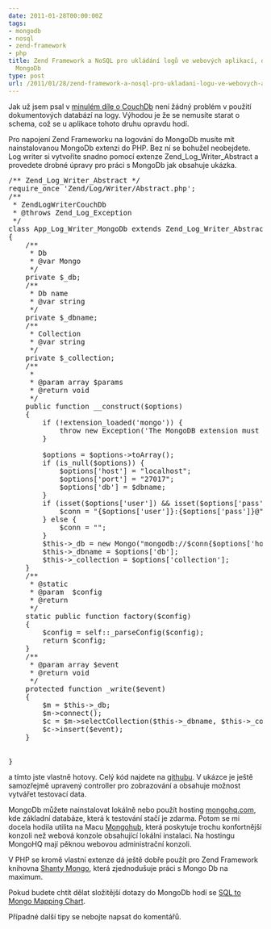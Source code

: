 ```yaml
---
date: 2011-01-28T00:00:00Z
tags:
- mongodb
- nosql
- zend-framework
- php
title: Zend Framework a NoSQL pro ukládání logů ve webových aplikací, díl druhý o
  MongoDb
type: post
url: /2011/01/28/zend-framework-a-nosql-pro-ukladani-logu-ve-webovych-aplikaci-druhy-dil-o-mongodb/
---
```


Jak už jsem psal v <a href="https://blog.prskavec.net/2010/08/zend-framework-a-nosql-pro-ukladani-logu-ve-webovych-aplikaci-dil-1-couchdb/">minulém díle o CouchDb</a> není žádný problém v použití dokumentových databází na logy. Výhodou je že se nemusíte starat o schema, což se u aplikace tohoto druhu opravdu hodí.

Pro napojení Zend Frameworku na logování do MongoDb musíte mít nainstalovanou MongoDb extenzi do PHP. Bez ní se bohužel neobejdete. Log writer si vytvoříte snadno pomocí extenze Zend_Log_Writer_Abstract a provedete drobné úpravy pro práci s MongoDb jak obsahuje ukázka.

<pre class="code php">
/** Zend_Log_Writer_Abstract */
require_once 'Zend/Log/Writer/Abstract.php';
/**
 * ZendLogWriterCouchDb
 * @throws Zend_Log_Exception
 */
class App_Log_Writer_MongoDb extends Zend_Log_Writer_Abstract
{
    /**
     * Db
     * @var Mongo
     */
    private $_db;
    /**
     * Db name
     * @var string
     */
    private $_dbname;
    /**
     * Collection
     * @var string
     */
    private $_collection;
    /**
     *
     * @param array $params
     * @return void
     */
    public function __construct($options)
    {
        if (!extension_loaded('mongo')) {
            throw new Exception('The MongoDB extension must be loaded for using this logger !');
        }

        $options = $options->toArray();
        if (is_null($options)) {
            $options['host'] = "localhost";
            $options['port'] = "27017";
            $options['db'] = $dbname;
        }
        if (isset($options['user']) && isset($options['pass'])) {
            $conn = "{$options['user']}:{$options['pass']}@";
        } else {
            $conn = "";
        }
        $this->_db = new Mongo("mongodb://$conn{$options['host']}:{$options['port']}/{$options['db']}");
        $this->_dbname = $options['db'];
        $this->_collection = $options['collection'];
    }
    /**
     * @static
     * @param  $config
     * @return
     */
    static public function factory($config)
    {
        $config = self::_parseConfig($config);
        return $config;
    }
    /**
     * @param array $event
     * @return void
     */
    protected function _write($event)
    {
        $m = $this->_db;
        $m->connect();
        $c = $m->selectCollection($this->_dbname, $this->_collection);
        $c->insert($event);
    }


}
</pre>

a tímto jste vlastně hotovy. Celý kód najdete na <a href='https://github.com/abtris/phplogger-mongodb'>githubu</a>. V ukázce je ještě samozřejmě upravený controller pro zobrazování a obsahuje možnost vytvářet testovací data.

MongoDb můžete nainstalovat lokálně nebo použít hosting <a href='https://mongohq.com'>mongohq.com</a>, kde základní databáze, která k testování stačí je zdarma. Potom se mi docela hodila utilita na Macu <a href="https://mongohub.todayclose.com/">Mongohub</a>, která poskytuje trochu konfortnější konzoli než webová konzole obsahující lokální instalaci. Na hostingu MongoHQ mají pěknou webovou administrační konzoli.

V PHP se kromě vlastní extenze dá ještě dobře použít pro Zend Framework knihovna <a href="https://github.com/coen-hyde/Shanty-Mongo">Shanty Mongo</a>, která zjednodušuje práci s Mongo Db na maximum.

Pokud budete chtít dělat složitější dotazy do MongoDb hodí se
<a href="https://www.mongodb.org/display/DOCS/SQL+to+Mongo+Mapping+Chart">SQL to Mongo Mapping Chart</a>.

Případné další tipy se nebojte napsat do komentářů.
